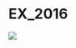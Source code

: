 # EX_2016
<img src = "https://github.com/dogs1012/EX_2016/tree/master/app/src/main/res/drawable/sc">
